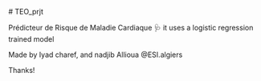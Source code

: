#   T E O _ p r j t 

Prédicteur de Risque de Maladie Cardiaque 🩺
it uses a logistic regression trained model

Made by Iyad charef, and nadjib Allioua
@ESI.algiers

Thanks!
 
